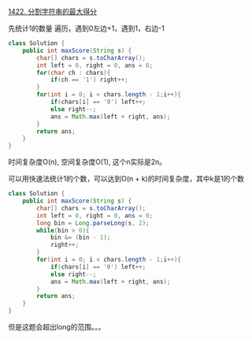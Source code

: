 [1422. 分割字符串的最大得分](https://leetcode.cn/problems/maximum-score-after-splitting-a-string/)


先统计1的数量
遍历，遇到0左边+1，遇到1，右边-1

```java
class Solution {
    public int maxScore(String s) {
        char[] chars = s.toCharArray();
        int left = 0, right = 0, ans = 0;
        for(char ch : chars){
            if(ch == '1') right++;
        }
        for(int i = 0; i < chars.length - 1;i++){
            if(chars[i] == '0') left++;
            else right--;
            ans = Math.max(left + right, ans);
        }
        return ans;
    }
}
```

时间复杂度O(n), 空间复杂度O(1), 这个n实际是2n。

可以用快速法统计1的个数，可以达到O(n + k)的时间复杂度，其中k是1的个数

```java
class Solution {
    public int maxScore(String s) {
        char[] chars = s.toCharArray();
        int left = 0, right = 0, ans = 0;
        long bin = Long.parseLong(s, 2);
        while(bin > 0){
            bin &= (bin - 1);
            right++;   
        }
        for(int i = 0; i < chars.length - 1;i++){
            if(chars[i] == '0') left++;
            else right--;
            ans = Math.max(left + right, ans);
        }
        return ans;
    }
}
```

但是这题会超出long的范围。。。